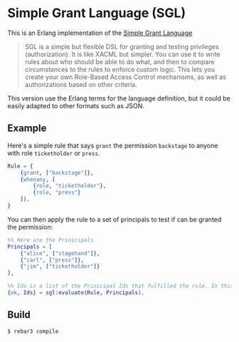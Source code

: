 # Simple Grant Language (SGL)

This is an Erlang implementation of the [Simple Grant Language](https://evernym.github.io/sgl/)

> SGL is a simple but flexible DSL for granting and testing privileges (authorization). It is like XACML but simpler. You can use it to write rules about who should be able to do what, and then to compare circumstances to the rules to enforce custom logic. This lets you create your own Role-Based Access Control mechanisms, as well as authorizations based on other criteria.

This version use the Erlang terms for the language definition, but it could be easily adapted to other formats such as JSON.


## Example

Here's a simple rule that says `grant` the permission `backstage` to anyone with role `ticketholder` or `press`.
```erlang 
Rule = {
    {grant, ["backstage"]},
    {whenany, [
        {role, "ticketholder"},
        {role, "press"}
    ]).
}
```
You can then apply the rule to a set of principals to test if can be granted the permission:
```erlang
%% Here are the Prinicipals
Principals = [
    {"alice", ["stagehand"]},
    {"carl", ["press"]},
    {"jim", ["ticketholder"]}
],

%% Ids is a list of the Prinicipal Ids that fulfilled the rule. In this example, that would be carl and jim.
{ok, Ids} = sgl:evaluate(Rule, Principals).
```

## Build
    $ rebar3 compile
